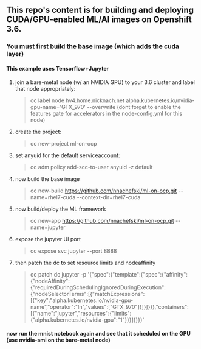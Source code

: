 ## This repo's content is for building and deploying CUDA/GPU-enabled ML/AI images on Openshift 3.6.
### You must first build the base image (which adds the cuda layer)
#### This example uses Tensorflow+Jupyter

1.  join a bare-metal node (w/ an NVIDIA GPU) to your 3.6 cluster and label that node appropriately:
	> oc label node hv4.home.nicknach.net alpha.kubernetes.io/nvidia-gpu-name='GTX_970' --overwrite
	(dont forget to enable the features gate for accelerators in the node-config.yml for this node)

2.  create the project:
	> oc new-project ml-on-ocp

3.  set anyuid for the default serviceaccount:
	> oc adm policy add-scc-to-user anyuid -z default

4.  now build the base image
	> oc new-build https://github.com/nnachefski/ml-on-ocp.git --name=rhel7-cuda --context-dir=rhel7-cuda

5.  now build/deploy the ML framework
	> oc new-app https://github.com/nnachefski/ml-on-ocp.git --name=jupyter

6.  expose the jupyter UI port
	> oc expose svc jupyter --port 8888

7.  then patch the dc to set resource limits and nodeaffinity 
	> oc patch dc jupyter -p '{"spec":{"template":{"spec":{"affinity":{"nodeAffinity":{"requiredDuringSchedulingIgnoredDuringExecution":{"nodeSelectorTerms":[{"matchExpressions":[{"key":"alpha.kubernetes.io/nvidia-gpu-name","operator":"In","values":["GTX_970"]}]}]}}},"containers":[{"name":"jupyter","resources":{"limits":{"alpha.kubernetes.io/nvidia-gpu":"1"}}}]}}}}'

#### now run the mnist notebook again and see that it scheduled on the GPU (use nvidia-smi on the bare-metal node)

